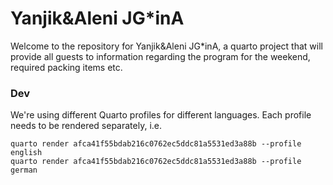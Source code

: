 # Yanjik&Aleni JG*inA

Welcome to the repository for Yanjik&Aleni JG*inA, a quarto project that will provide all guests to information regarding the program for the weekend, required packing items etc.

### Dev

We're using different Quarto profiles for different languages. Each profile needs to be rendered separately, i.e.

```
quarto render afca41f55bdab216c0762ec5ddc81a5531ed3a88b --profile english
quarto render afca41f55bdab216c0762ec5ddc81a5531ed3a88b --profile german
```
